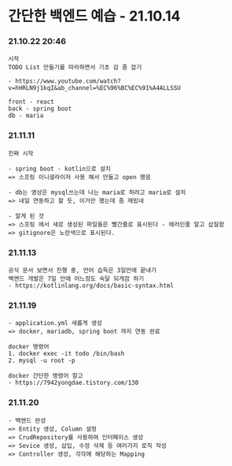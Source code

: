 # 간단한 백엔드 예습 - 21.10.14

### 21.10.22 20:46

    시작
    TODO List 만들기를 따라하면서 기초 감 좀 잡기

    - https://www.youtube.com/watch?v=hHRLN9j1kqI&ab_channel=%EC%96%BC%EC%91%A4ALLSSU

    front - react
    back - spring boot
    db - maria

### 21.11.11

    진짜 시작

    - spring boot - kotlin으로 설치
    => 스프링 이니셜라이저 사용 해서 만들고 open 했음

    - db는 영상은 mysql쓰는데 나는 maria로 하려고 maria로 설치
    => 내일 연동하고 할 듯, 이거만 했는데 좀 재밌네

    - 알게 된 것
    => 스프링 에서 새로 생성된 파일들은 빨간줄로 표시된다 - 에러인줄 알고 삽질함
    => gitignore은 노란색으로 표시된다.

### 21.11.13

    공식 문서 보면서 진행 중, 언어 습득은 3일안에 끝내기
    백엔드 개발은 7일 안에 어느정도 숙달 되게끔 하기
    - https://kotlinlang.org/docs/basic-syntax.html

### 21.11.19

    - application.yml 새롭게 생성
    => docker, mariadb, spring boot 까지 연동 완료

    docker 명령어
    1. docker exec -it todo /bin/bash
    2. mysql -u root -p

    docker 간단한 명령어 참고
    - https://7942yongdae.tistory.com/130

### 21.11.20

    - 백엔드 완성
    => Entity 생성, Column 설정
    => CrudRepository를 사용하여 인터페이스 생성
    => Sevice 생성, 삽입, 수정 삭제 등 여러가지 로직 작성
    => Controller 생성, 각각에 해당하는 Mapping
